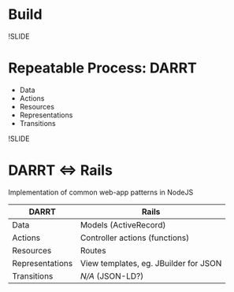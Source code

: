 # Build

!SLIDE

# Repeatable Process: DARRT

- Data
- Actions
- Resources
- Representations
- Transitions

!SLIDE

# DARRT <=> Rails

Implementation of common web-app patterns in NodeJS

| DARRT | Rails |
| --- | --- |
| Data | Models (ActiveRecord)
| Actions | Controller actions (functions) |
| Resources | Routes |
| Representations | View templates, eg. JBuilder for JSON |
| Transitions | *N/A* (JSON-LD?) |
